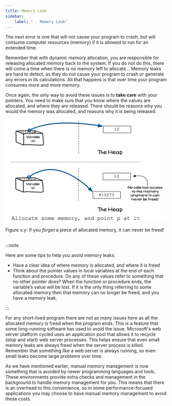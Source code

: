 ```yaml
---
title: Memory Leak
sidebar:
    label: " - Memory Leak"
---
```


The next error is one that will not cause your program to crash, but will consume computer resources (memory) if it is allowed to run for an extended time.

Remember that with dynamic memory allocation, you are responsible for releasing allocated memory back to the system. If you do not do this, there will come a time when there is no memory left to allocate... Memory leaks are hard to detect, as they do not cause your program to crash or generate any errors in its calculations. All that happens is that over time your program consumes more and more memory.

Once again, the only way to avoid these issues is to **take care** with your pointers. You need to make sure that you know where the values are allocated, and where they are released. There should be reasons why you would the memory was allocated, and reasons why it is being released.

<a id="FigureMemoryLeak"></a>

![Figure x.y: If you forget a piece of allocated memory, it can never be freed!](./images/memory-leaks.png "If you forget a piece of allocated memory, it can never be freed!")
<div class="caption"><span class="caption-figure-nbr">Figure x.y: </span>If you <em>forget</em> a piece of allocated memory, it can never be freed!</div><br/>

:::note

Here are some tips to help you avoid memory leaks:

- Have a clear idea of where memory is allocated, and where it is freed
- Think about the pointer values in local variables at the end of each function and
procedure. Do any of these values refer to something that no other pointer does? When the function or procedure ends, the variable’s value will be lost. If it is the only thing referring to some allocated memory then that memory can no longer be freed, and you have a memory leak.

:::

For any short-lived program there are not as many issues here as all the allocated memory is freed when the program ends. This is a feature that some long-running software has used to avoid the issue. Microsoft's web server platform cycled uses an application pool that allows it to recycle (stop and start) web server processes. This helps ensure that even small memory leaks are always freed when the server process is killed. Remember that something like a web server is always running, so even small leaks become large problems over time.

As we have mentioned earlier, manual memory management is now something that is avoided by newer programming languages and tools. These environments provide extra checks and management in the background to handle memory management for you. This means that there is an overhead to this convenience, so in some performance-focused applications you may choose to have manual memory management to avoid these costs.
